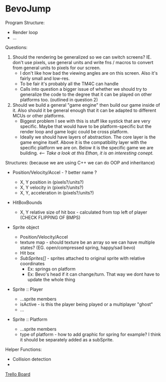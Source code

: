 # BevoJump

Program Structure:

-   Render loop
-   ...

Questions:

1. Should the rendering be generalized so we can switch screens? IE. don't use pixels, use general units and write fns / macros to convert from general units to pixels for our screen.
    - I don't like how bad the viewing angles are on this screen. Also it's fairly small and low-res.
    - To be fair it's probably all the TM4C can handle
    - Calls into question a bigger issue of whether we should try to generalize the code to the degree that it can be played on other platforms too. (outlined in question 2)
2. Should we build a general "game engine" then build our game inside of it. Also should it be general enough that it can be adapted to different MCUs or other platforms.
    - Biggest problem I see with this is stuff like systick that are very specific. Maybe that would have to be platform-specific but the render loop and game logic could be cross platform.
    - Ideally we should have layers of abstraction. The core layer is the game engine itself. Above it is the compatibility layer with the specific platform we are on. Below it is the specific game we are building. _<-- Take a look at this Ethan, it is an interesting conept._

Structures: (because we are using C++ we can do OOP and inheritance)

-   Position/Velocity/Accel - ? better name ?
    -   X, Y position in (pixels?/units?)
    -   X, Y velocity in (pixels?/units?)
    -   X, Y, acceleration in (pixels?/units?)
-   HitBoxBounds
    -   X, Y relative size of hit box - calculated from top left of player (CHECK FLIPPING OF BMPS)
-   Sprite object

    -   Position/Velocity/Accel
    -   texture map - should texture be an array so we can have multiple states? (EG. open/compressed spring, happy/sad bevo)
    -   Hit box
    -   _SubSprites[]_ - sprites attached to original sprite with relative coordinates
        -   Ex: springs on platform
        -   Ex: Bevo's head if it can change/turn. That way we dont have to update the whole thing

-   Sprite :: Player

    -   ...sprite members
    -   isActive - is this the player being played or a multiplayer "ghost"
    -   ...

-   Sprite :: Platform
    -   ...sprite members
    -   type of platform - how to add graphic for spring for example? I think it should be separately added as a subSprite.

Helper Functions:

-   Collision detection
-

[Trello Board](https://trello.com/b/5CG38WG3/software)
